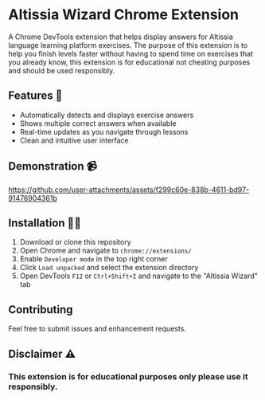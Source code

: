 # Altissia Wizard Chrome Extension

A Chrome DevTools extension that helps display answers for Altissia language learning platform exercises.
The purpose of this extension is to help you finish levels faster without having to spend time on exercises that you already know, this extension is for educational not cheating purposes and should be used responsibly.

## Features 🚀

- Automatically detects and displays exercise answers
- Shows multiple correct answers when available
- Real-time updates as you navigate through lessons
- Clean and intuitive user interface

## Demonstration 📹

https://github.com/user-attachments/assets/f299c60e-838b-4611-bd97-91476904361b


## Installation 🧙‍♂️

1. Download or clone this repository 
2. Open Chrome and navigate to `chrome://extensions/`
3. Enable `Developer mode` in the top right corner
4. Click `Load unpacked` and select the extension directory
5. Open DevTools `F12` or `Ctrl+Shift+I` and navigate to the "Altissia Wizard" tab

## Contributing

Feel free to submit issues and enhancement requests.

## Disclaimer ⚠️

### This extension is for educational purposes only please use it responsibly.
